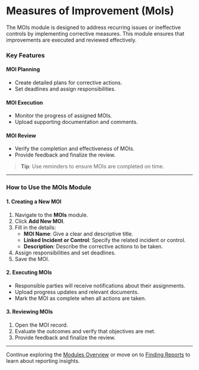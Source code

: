 # Measures of Improvement (MoIs)

The MOIs module is designed to address recurring issues or ineffective controls by implementing corrective measures. This module ensures that improvements are executed and reviewed effectively.

### Key Features

#### MOI Planning

* Create detailed plans for corrective actions.
* Set deadlines and assign responsibilities.

#### MOI Execution

* Monitor the progress of assigned MOIs.
* Upload supporting documentation and comments.

#### MOI Review

* Verify the completion and effectiveness of MOIs.
* Provide feedback and finalize the review.

> **Tip**: Use reminders to ensure MOIs are completed on time.

***

### How to Use the MOIs Module

#### 1. Creating a New MOI

1. Navigate to the **MOIs** module.
2. Click **Add New MOI**.
3. Fill in the details:
   * **MOI Name**: Give a clear and descriptive title.
   * **Linked Incident or Control**: Specify the related incident or control.
   * **Description**: Describe the corrective actions to be taken.
4. Assign responsibilities and set deadlines.
5. Save the MOI.

#### 2. Executing MOIs

* Responsible parties will receive notifications about their assignments.
* Upload progress updates and relevant documents.
* Mark the MOI as complete when all actions are taken.

#### 3. Reviewing MOIs

1. Open the MOI record.
2. Evaluate the outcomes and verify that objectives are met.
3. Provide feedback and finalize the review.

***

Continue exploring the [Modules Overview](../) or move on to [Finding Reports](../finding-reports.md) to learn about reporting insights.
